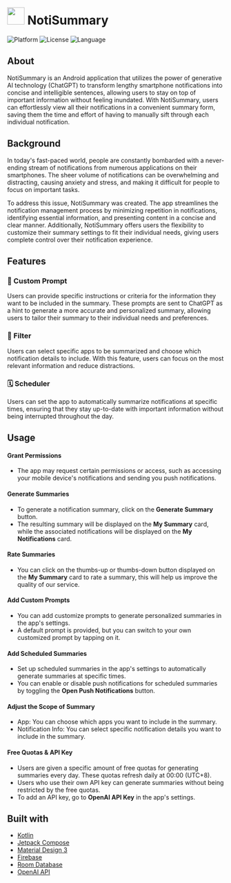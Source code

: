 # <img src="https://user-images.githubusercontent.com/64295913/231799076-5e0f557f-34e5-4521-b45e-8b428a270764.png" height="40"/> NotiSummary

![Platform](https://img.shields.io/badge/Platform-Android-brightgreen.svg)
![License](https://img.shields.io/badge/License-MIT-blue.svg)
![Language](https://img.shields.io/badge/Kotlin-1.8.0-yellowgreen)


## About
NotiSummary is an Android application that utilizes the power of generative AI technology (ChatGPT) to transform lengthy smartphone notifications into concise and intelligible sentences, allowing users to stay on top of important information without feeling inundated. With NotiSummary, users can effortlessly view all their notifications in a convenient summary form, saving them the time and effort of having to manually sift through each individual notification.


## Background
In today's fast-paced world, people are constantly bombarded with a never-ending stream of notifications from numerous applications on their smartphones. The sheer volume of notifications can be overwhelming and distracting, causing anxiety and stress, and making it difficult for people to focus on important tasks.

To address this issue, NotiSummary was created. The app streamlines the notification management process by minimizing repetition in notifications, identifying essential information, and presenting content in a concise and clear manner. Additionally, NotiSummary offers users the flexibility to customize their summary settings to fit their individual needs,  giving users complete control over their notification experience.


## Features
### 💬 Custom Prompt
Users can provide specific instructions or criteria for the information they want to be included in the summary. These prompts are sent to ChatGPT as a hint to generate a more accurate and personalized summary, allowing users to tailor their summary to their individual needs and preferences.

### 🔎 Filter
Users can select specific apps to be summarized and choose which notification details to include. With this feature, users can focus on the most relevant information and reduce distractions.
  
### 🗓️ Scheduler
Users can set the app to automatically summarize notifications at specific times, ensuring that they stay up-to-date with important information without being interrupted throughout the day.
  

## Usage
#### Grant Permissions
- The app may request certain permissions or access, such as accessing your mobile device's notifications and sending you push notifications. 

#### Generate Summaries
- To generate a notification summary, click on the **Generate Summary** button. 
- The resulting summary will be displayed on the **My Summary** card, while the associated notifications will be displayed on the **My Notifications** card.

#### Rate Summaries
- You can click on the thumbs-up or thumbs-down button displayed on the **My Summary** card to rate a summary, this will help us improve the quality of our service.

#### Add Custom Prompts
- You can add customize prompts to generate personalized summaries in the app's settings.
- A default prompt is provided, but you can switch to your own customized prompt by tapping on it.

#### Add Scheduled Summaries
- Set up scheduled summaries in the app's settings to automatically generate summaries at specific times.
- You can enable or disable push notifications for scheduled summaries by toggling the **Open Push Notifications** button.

#### Adjust the Scope of Summary
- App: You can choose which apps you want to include in the summary.
- Notification Info: You can select specific notification details you want to include in the summary.

#### Free Quotas & API Key
- Users are given a specific amount of free quotas for generating summaries every day. These quotas refresh daily at 00:00 (UTC+8).
- Users who use their own API key can generate summaries without being restricted by the free quotas. 
- To add an API key, go to **OpenAI API Key** in the app's settings.


## Built with
- [Kotlin](https://kotlinlang.org)
- [Jetpack Compose](https://developer.android.com/jetpack/compose)
- [Material Design 3](https://m3.material.io)
- [Firebase](https://firebase.google.com)
- [Room Database](https://developer.android.com/jetpack/androidx/releases/room)
- [OpenAI API](https://openai.com/blog/openai-api)

